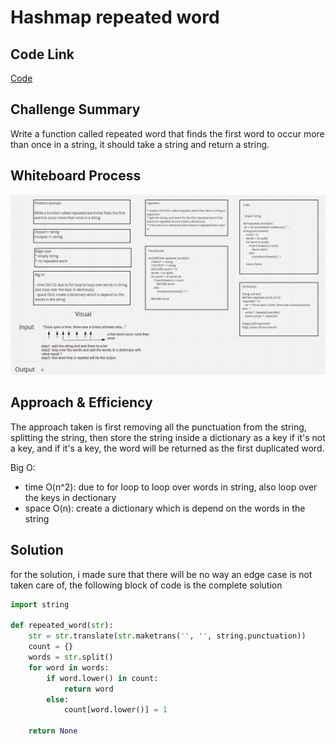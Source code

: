 # Hashmap repeated word

## Code Link

[Code](hashmap_repeated_words/hashmap.py)

## Challenge Summary

Write a function called repeated word that finds the first word to occur more than once in a string, it should take a string and return a string.

## Whiteboard Process

![image](hashmap_repeated_word.png)

## Approach & Efficiency

The approach taken is first removing all the punctuation from the string, splitting the string, then store the string inside a dictionary as a key if it's not a key, and if it's a key, the word will be returned as the first duplicated word.

Big O:

- time O(n^2): due to for loop to loop over words in string, also loop over the keys in dectionary
- space O(n): create a dictionary which is depend on the words in the string

## Solution

for the solution, i made sure that there will be no way an edge case is not taken care of, the following block of code is the complete solution

```python
import string

def repeated_word(str):
    str = str.translate(str.maketrans('', '', string.punctuation))
    count = {}
    words = str.split()
    for word in words:
        if word.lower() in count:
            return word
        else:
            count[word.lower()] = 1

    return None
```
